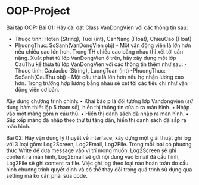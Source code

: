 # OOP-Project
Bài tập OOP:
Bài 01: Hãy cài đặt Class VanDongVien với các thông tin sau:
- Thuộc tính: Hoten (String), Tuoi (int), CanNang (Float), ChieuCao (Float)
- PhuongThuc: SoSanh(VanDongVien obj)  - Một vận động viên là lớn hơn nếu chiều cao lớn hơn. Trong TH chiều cao bằng nhau thì xét tới cân nặng.
Xuất phát từ lớp VanDongVien ở trên, hãy xây dựng một lớp CauThu kế thừa từ lớp VanDongVien với các thông tin thêm như sau:
-Thuoc tinh: Caulacbo (String), LuongTuan (int)
-PhuongThuc: SoSanh(CauThu obj) - Một cầu thủ là lớn hơn nếu họ nhận lương cao hơn. Trong trường hợp lương bằng nhau sẽ xét tới các tiêu chí như vận động viên cơ bản.

Xây dựng chương trình chính:
•	Khai báo p là đối tượng lớp Vandongvien (sử dụng hàm thiết lập 5 tham số), hiển thị thông tin của p ra màn hình.
•	Nhập vào một mảng gồm n cầu thủ.
•	Hiển thị danh sách đã nhập ra màn hình.
•	Sắp xếp mảng đã nhập theo thứ tự tăng dần, hiển thị danh sách đã sắp ra màn hình.

Bài 02: Hãy vận dụng lý thuyết về interface, xây dựng một giải thuật ghi log với 3 loại gồm: Log2Screen, Log2Email, Log2File. 
Trong mỗi loại có phương thức Write để đưa message vào vị trí mong muốn. 
Log2Screen sẽ ghi content ra màn hình, Log2Email sẽ gửi nội dung vào Email đã cấu hình, Log2File sẽ ghi content ra file. 
Việc ghi log theo loại nào hoàn toàn do cấu hình chương trình quyết định và có thể thay đổi trong quá trình sử dụng qua setting mà ko cần phải sửa code.
